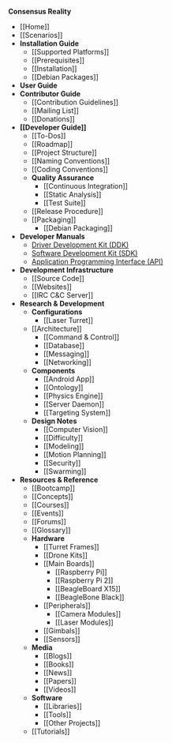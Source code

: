 **Consensus Reality**

* [[Home]]
* [[Scenarios]]
* **Installation Guide**
  * [[Supported Platforms]]
  * [[Prerequisites]]
  * [[Installation]]
  * [[Debian Packages]]
* **User Guide**
* **Contributor Guide**
  * [[Contribution Guidelines]]
  * [[Mailing List]]
  * [[Donations]]
* **[[Developer Guide]]**
  * [[To-Dos]]
  * [[Roadmap]]
  * [[Project Structure]]
  * [[Naming Conventions]]
  * [[Coding Conventions]]
  * **Quality Assurance**
    * [[Continuous Integration]]
    * [[Static Analysis]]
    * [[Test Suite]]
  * [[Release Procedure]]
  * [[Packaging]]
    * [[Debian Packaging]]
* **Developer Manuals**
  * [Driver Development Kit (DDK)](http://ddk.conreality.org)
  * [Software Development Kit (SDK)](http://sdk.conreality.org)
  * [Application Programming Interface (API)](http://api.conreality.org)
* **Development Infrastructure**
  * [[Source Code]]
  * [[Websites]]
  * [[IRC C&C Server]]
* **Research & Development**
  * **Configurations**
    * [[Laser Turret]]
  * [[Architecture]]
    * [[Command & Control]]
    * [[Database]]
    * [[Messaging]]
    * [[Networking]]
  * **Components**
    * [[Android App]]
    * [[Ontology]]
    * [[Physics Engine]]
    * [[Server Daemon]]
    * [[Targeting System]]
  * **Design Notes**
    * [[Computer Vision]]
    * [[Difficulty]]
    * [[Modeling]]
    * [[Motion Planning]]
    * [[Security]]
    * [[Swarming]]
* **Resources & Reference**
  * [[Bootcamp]]
  * [[Concepts]]
  * [[Courses]]
  * [[Events]]
  * [[Forums]]
  * [[Glossary]]
  * **Hardware**
    * [[Turret Frames]]
    * [[Drone Kits]]
    * [[Main Boards]]
      * [[Raspberry Pi]]
      * [[Raspberry Pi 2]]
      * [[BeagleBoard X15]]
      * [[BeagleBone Black]]
    * [[Peripherals]]
      * [[Camera Modules]]
      * [[Laser Modules]]
    * [[Gimbals]]
    * [[Sensors]]
  * **Media**
    * [[Blogs]]
    * [[Books]]
    * [[News]]
    * [[Papers]]
    * [[Videos]]
  * **Software**
    * [[Libraries]]
    * [[Tools]]
    * [[Other Projects]]
  * [[Tutorials]]
